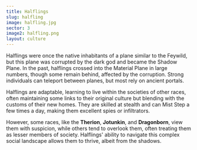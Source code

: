 ```yaml
---
title: Halflings
slug: halfling
image: halfling.jpg
sector: 3
image2: halfling.png
layout: culture
---
```


Halflings were once the native inhabitants of a plane similar to the Feywild, but this plane was corrupted by the dark god and became the Shadow Plane. In the past, halflings crossed into the Material Plane in large numbers, though some remain behind, affected by the corruption. Strong individuals can teleport between planes, but most rely on ancient portals.

Halflings are adaptable, learning to live within the societies of other races, often maintaining some links to their original culture but blending with the customs of their new homes. They are skilled at stealth and can Mist Step a few times a day, making them excellent spies or infiltrators.

However, some races, like the **Therion**, **Jotunkin**, and **Dragonborn**, view them with suspicion, while others tend to overlook them, often treating them as lesser members of society. Halflings' ability to navigate this complex social landscape allows them to thrive, albeit from the shadows.
